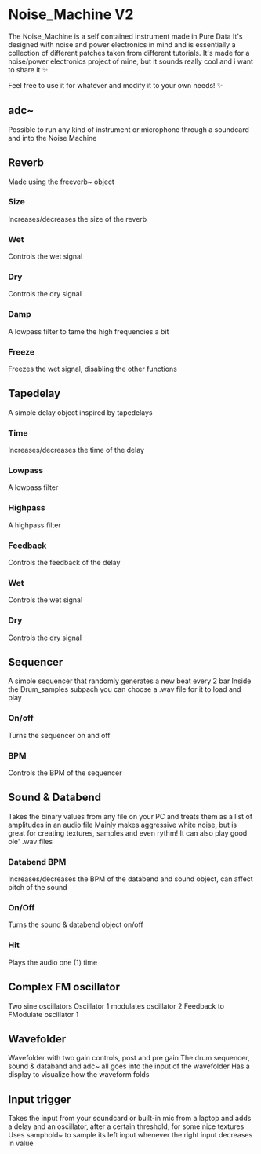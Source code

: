 # Noise_Machine V2
The Noise_Machine is a self contained instrument made in Pure Data
It's designed with noise and power electronics in mind and is essentially a collection of different patches taken from different tutorials.
It's made for a noise/power electronics project of mine, but it sounds really cool and i want to share it ✨

Feel free to use it for whatever and modify it to your own needs! ✨

## adc~
Possible to run any kind of instrument or microphone through a soundcard and into the Noise Machine

## Reverb
Made using the freeverb~ object
### Size
Increases/decreases the size of the reverb
### Wet
Controls the wet signal
### Dry
Controls the dry signal
### Damp
A lowpass filter to tame the high frequencies a bit
### Freeze
Freezes the wet signal, disabling the other functions

## Tapedelay
A simple delay object inspired by tapedelays
### Time
Increases/decreases the time of the delay
### Lowpass
A lowpass filter
### Highpass
A highpass filter
### Feedback
Controls the feedback of the delay
### Wet
Controls the wet signal
### Dry 
Controls the dry signal

## Sequencer
A simple sequencer that randomly generates a new beat every 2 bar
Inside the Drum_samples subpach you can choose a .wav file for it to load and play 
### On/off
Turns the sequencer on and off
### BPM 
Controls the BPM of the sequencer

## Sound & Databend
Takes the binary values from any file on your PC and treats them as a list of amplitudes in an audio file
Mainly makes aggressive white noise, but is great for creating textures, samples and even rythm!
It can also play good ole' .wav files 
### Databend BPM
Increases/decreases the BPM of the databend and sound object, can affect pitch of the sound
### On/Off
Turns the sound & databend object on/off
### Hit
Plays the audio one (1) time

## Complex FM oscillator
Two sine oscillators
Oscillator 1 modulates oscillator 2
Feedback to FModulate oscillator 1

## Wavefolder
Wavefolder with two gain controls, post and pre gain
The drum sequencer, sound & databand and adc~ all goes into the input of the wavefolder
Has a display to visualize how the waveform folds

## Input trigger
Takes the input from your soundcard or built-in mic from a laptop and adds a delay and an oscillator, after a certain threshold, for some nice textures
Uses samphold~ to sample its left input whenever the right input decreases in value 
